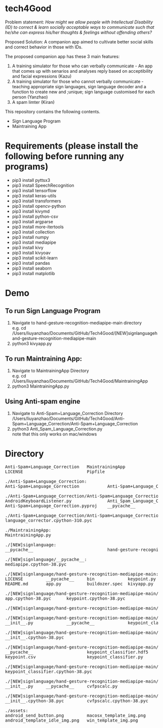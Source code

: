 # tech4Good

Problem statement: *How might we allow people with Intellectual Disability (ID) to correct & learn socially acceptable ways to communicate such that he/she can express his/her thoughts & feelings without offending others?*

Proposed Solution: A companion app aimed to cultivate better social skills and correct behavior in those with IDs. 

The proposed companion app has these 3 main features:
1. A training simulator for those who can verbally communicate - An app that comes up with senarios and analyses reply based on acceptibility and facial expressions (Kazu)
2. A training simulator for those who cannot verbally communicate - teaching appropriate sign languages, sign language decoder and a function to create new and ;unique; sign language customised for each person (Yanzhao)
3. A spam limter (Kiran)

This repository contains the following contents.
* Sign Language Program
* Maintraining App

# Requirements (please install the following before running any programs)
* pip3 install pyttsx3
* pip3 install SpeechRecognition
* pip3 install tensorflow
* pip3 install keras-utils
* pip3 install transformers
* pip3 install opencv-python
* pip3 install kivymd
* pip3 install python-csv 
* pip3 install argparse
* pip3 install more-itertools
* pip3 install collection
* pip3 install numpy
* pip3 install mediapipe
* pip3 install kivy
* pip3 install kivyoav
* pip3 install scikit-learn
* pip3 install pandas
* pip3 install seaborn
* pip3 install matplotlib

# Demo
## To run Sign Language Program
1. Navigate to hand-gesture-recognition-mediapipe-main directory<br>e.g. cd /Users/liuyanzhao/Documents/GitHub/Tech4Good/[NEW]signlanguagehand-gesture-recognition-mediapipe-main
2. python3 kivyapp.py
## To run Maintraining App:
1. Navigate to MaintrainingApp Directory<br>e.g. cd /Users/liuyanzhao/Documents/GitHub/Tech4Good/MaintrainingApp
2. python3 MaintrainingApp.py
## Using Anti-spam engine
1. Navigate to Anti-Spam+Language_Correction Directory<br>/Users/liuyanzhao/Documents/GitHub/Tech4Good/Anti-Spam+Language_Correction/Anti-Spam+Language_Correction
2. python3 Anti_Spam_Language_Correction.py<br>note that this only works on mac/windows

# Directory
<pre>
Anti-Spam+Language_Correction   MaintrainingApp                 README.md                       assets
LICENSE                         Pipfile                         [NEW]signlanguage               buildozer.spec

./Anti-Spam+Language_Correction:
Anti-Spam+Language_Correction           Anti-Spam+Language_Correction.sln

./Anti-Spam+Language_Correction/Anti-Spam+Language_Correction:
AndroidKeyboardListener.py              Anti_Spam_Language_Correction.py        androidAutomate.py
Anti-Spam+Language_Correction.pyproj    __pycache__                             language_corrector.py

./Anti-Spam+Language_Correction/Anti-Spam+Language_Correction/__pycache__:
language_corrector.cpython-310.pyc

./MaintrainingApp:
MaintrainingApp.py

./[NEW]signlanguage:
__pycache__                             hand-gesture-recognition-mediapipe-main mediapipetest.py

./[NEW]signlanguage/__pycache__:
mediapipe.cpython-38.pyc

./[NEW]signlanguage/hand-gesture-recognition-mediapipe-main:
LICENSE         __pycache__     bin             keypoint.py     model
README.md       app.py          buildozer.spec  kivyapp.py      utils

./[NEW]signlanguage/hand-gesture-recognition-mediapipe-main/__pycache__:
app.cpython-38.pyc      keypoint.cpython-38.pyc

./[NEW]signlanguage/hand-gesture-recognition-mediapipe-main/bin:

./[NEW]signlanguage/hand-gesture-recognition-mediapipe-main/model:
__init__.py             __pycache__             keypoint_classifier

./[NEW]signlanguage/hand-gesture-recognition-mediapipe-main/model/__pycache__:
__init__.cpython-38.pyc

./[NEW]signlanguage/hand-gesture-recognition-mediapipe-main/model/keypoint_classifier:
__pycache__                     keypoint_classifier.hdf5        keypoint_classifier.tflite
keypoint.csv                    keypoint_classifier.py          keypoint_classifier_label.csv

./[NEW]signlanguage/hand-gesture-recognition-mediapipe-main/model/keypoint_classifier/__pycache__:
keypoint_classifier.cpython-38.pyc

./[NEW]signlanguage/hand-gesture-recognition-mediapipe-main/utils:
__init__.py     __pycache__     cvfpscalc.py

./[NEW]signlanguage/hand-gesture-recognition-mediapipe-main/utils/__pycache__:
__init__.cpython-38.pyc         cvfpscalc.cpython-38.pyc

./assets:
android_send_button.png         macosx_template_img.png         win_template_typing_img.png
android_template_idle_img.png   win_template_img.png
<pre>

